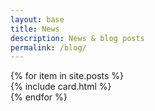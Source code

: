 ```yaml
---
layout: base
title: News
description: News & blog posts
permalink: /blog/
---
```


<div class="row cards">
  {% for item in site.posts %}
    <div class="col-md-6 col-lg-4">
      {% include card.html %}
    </div>
  {% endfor %}
</div>

<script>
  // Filter cards on ?tag=value
  $(document).ready(function() {
    const urlParams = new URLSearchParams(window.location.search);
    
    if (urlParams.has("tag") && urlParams.get("tag") != "") {
      const tag = urlParams.get("tag"); // Will return 1st tag value + decode URI
      const cleanTag = $.trim(tag.toLowerCase()); // Create tag as written in .card data-tags
      
      $(".card").each(function() {
        const cardTags = $(this).data("tags").split("|");
        // Hide card if it does not contain the selected tag
        if (!cardTags.includes(cleanTag)) {
          $(this).parent().addClass("d-none");
        }
      });

      $(".header .tags").append(
        '<a class="badge{% if site.rounded_corners != false %} rounded-pill{% endif %}" href="{{ site.archive_permalink | relative_url }}">' + 
        tag + '<span class="btn-close btn-close-white"></span>' + 
        '</a>'
      );
    }
  });
</script>